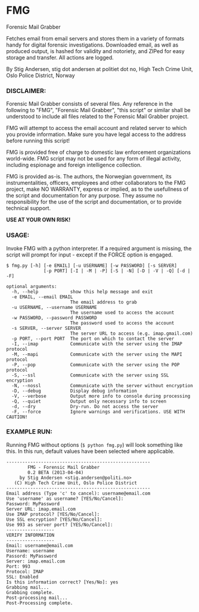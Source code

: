 FMG
===

Forensic Mail Grabber

Fetches email from email servers and stores them in a variety of formats handy for digital forensic investigations.
Downloaded email, as well as produced output, is hashed for validity and notoriety, and ZIPed for easy storage and
transfer. All actions are logged.

By Stig Andersen,
stig dot andersen at politiet dot no,
High Tech Crime Unit,
Oslo Police District,
Norway

### DISCLAIMER:

Forensic Mail Grabber consists of several files. Any reference in the following to "FMG", "Forensic Mail Grabber",
"this script" or similar shall be understood to include all files related to the Forensic Mail Grabber project.

FMG will attempt to access the email account and related server to which you provide information.
Make sure you have legal access to the address before running this script!

FMG is provided free of charge to domestic law enforcement organizations world-wide.
FMG script may not be used for any form of illegal activity, including espionage and foreign intelligence collection.

FMG is provided as-is. The authors, the Norwegian government, its instrumentalities, officers, employees and other
collaborators to the FMG project, make NO WARRANTY, express or implied, as to the usefullness of the script and
documentation for any purpose. They assume no responsibility for the use of the script and documentation, or to
provide technical support.

**USE AT YOUR OWN RISK!**

### USAGE:
Invoke FMG with a python interpreter. If a required argument is missing, the script will prompt for input - except if
the FORCE option is engaged.

```
$ fmg.py [-h] [-e EMAIL] [-u USERNAME] [-w PASSWORD] [-s SERVER]
              [-p PORT] [-I | -M | -P] [-S | -N] [-D | -V | -Q] [-d | -F]

optional arguments:
  -h, --help            show this help message and exit
  -e EMAIL, --email EMAIL
                        The email address to grab
  -u USERNAME, --username USERNAME
                        The username used to access the account
  -w PASSWORD, --password PASSWORD
                        The password used to access the account
  -s SERVER, --server SERVER
                        The server URL to access (e.g. imap.gmail.com)
  -p PORT, --port PORT  The port on which to contact the server
  -I, --imap            Communicate with the server using the IMAP protocol
  -M, --mapi            Communicate with the server using the MAPI protocol
  -P, --pop             Communicate with the server using the POP protocol
  -S, --ssl             Communicate with the server using SSL encryption
  -N, --nossl           Communicate with the server without encryption
  -D, --debug           Display debug information
  -V, --verbose         Output more info to console during processing
  -Q, --quiet           Output only necessary info to screen
  -d, --dry             Dry-run. Do not access the server
  -F, --force           Ignore warnings and verifications. USE WITH CAUTION!
```

### EXAMPLE RUN:
Running FMG without options (`$ python fmg.py`) will look something like this. In this run, default
values have been selected where applicable.
```
------------------------------------------------------
        FMG - Forensic Mail Grabber
        0.2 BETA (2013-04-04)
     by Stig Andersen <stig.andersen@politi.no>
   (C) High Tech Crime Unit, Oslo Police District
------------------------------------------------------
Email address (Type 'c' to cancel): username@email.com
Use 'username' as username? [YES/No/Cancel]:
Password: MyPassword
Server URL: imap.email.com
Use IMAP protocol? [YES/No/Cancel]:
Use SSL encryption? [YES/No/Cancel]:
Use 993 as server port? [YES/No/Cancel]:
------------------
VERIFY INFORMATION
------------------
Email: username@email.com
Username: username
Passord: MyPassword
Server: imap.email.com
Port: 993
Protocol: IMAP
SSL: Enabled
Is this information correct? [Yes/No]: yes
Grabbing mail...
Grabbing complete.
Post-processing mail...
Post-Processing complete.
```
